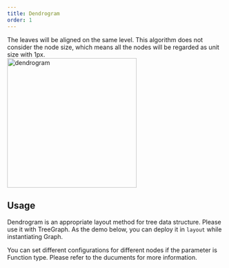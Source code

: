 ```yaml
---
title: Dendrogram
order: 1
---
```



The leaves will be aligned on the same level. This algorithm does not consider the node size, which means all the nodes will be regarded as unit size with 1px.
<br />
<img src='https://gw.alipayobjects.com/mdn/rms_f8c6a0/afts/img/A*zX7tSLqBvwcAAAAAAAAAAABkARQnAQ' alt='dendrogram' width='300'/>


## Usage
Dendrogram is an appropriate layout method for tree data structure. Please use it with TreeGraph. As the demo below, you can deploy it in `layout` while instantiating Graph.

You can set different configurations for different nodes if the parameter is Function type. Please refer to the ducuments for more information.

